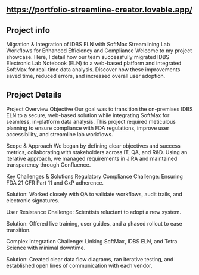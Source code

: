 ## https://portfolio-streamline-creator.lovable.app/

## Project info
Migration & Integration of IDBS ELN with SoftMax
Streamlining Lab Workflows for Enhanced Efficiency and Compliance
Welcome to my project showcase. Here, I detail how our team successfully migrated IDBS Electronic Lab Notebook (ELN) to a web-based platform and integrated SoftMax for real-time data analysis. Discover how these improvements saved time, reduced errors, and increased overall user adoption.

## Project Details 
Project Overview
Objective
Our goal was to transition the on-premises IDBS ELN to a secure, web-based solution while integrating SoftMax for seamless, in-platform data analysis. This project required meticulous planning to ensure compliance with FDA regulations, improve user accessibility, and streamline lab workflows.

Scope & Approach
We began by defining clear objectives and success metrics, collaborating with stakeholders across IT, QA, and R&D. Using an iterative approach, we managed requirements in JIRA and maintained transparency through Confluence.

Key Challenges & Solutions
Regulatory Compliance
Challenge: Ensuring FDA 21 CFR Part 11 and GxP adherence.

Solution: Worked closely with QA to validate workflows, audit trails, and electronic signatures.

User Resistance
Challenge: Scientists reluctant to adopt a new system.

Solution: Offered live training, user guides, and a phased rollout to ease transition.

Complex Integration
Challenge: Linking SoftMax, IDBS ELN, and Tetra Science with minimal downtime.

Solution: Created clear data flow diagrams, ran iterative testing, and established open lines of communication with each vendor.
